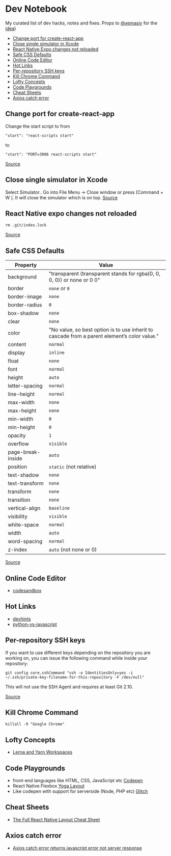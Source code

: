 # Dev Notebook

My curated list of dev hacks, notes and fixes.
Props to [@xemasiv](https://github.com/xemasiv) for the [idea](https://github.com/xemasiv/my-dev-fixes))

* [Change port for create-react-app](#change-port-for-create-react-app)
* [Close single simulator in Xcode](#close-single-simulator-in-xcode)
* [React Native Expo changes not reloaded](#react-native-expo-changes-not-reloaded)
* [Safe CSS Defaults](#safe-css-defaults)
* [Online Code Editor](#online-code-editor)
* [Hot Links](#hot-links)
* [Per-repository SSH keys](#per-repository-ssh-keys)
* [Kill Chrome Command](#kill-chrome-command)
* [Lofty Concepts](#lofty-concepts)
* [Code Playgrounds](#code-playgrounds)
* [Cheat Sheets](#cheat-sheets)
* [Axios catch error](#axios-catch-error)


## Change port for create-react-app
Change the start script to from 
```
"start": "react-scripts start"
```
to
```
"start": "PORT=3006 react-scripts start"
```
[Source](https://stackoverflow.com/questions/40714583/how-to-specify-a-port-to-run-a-create-react-app-based-project)

## Close single simulator in Xcode

Select Simulator.. Go into File Menu -> Close window or press [Command + W ]. It will close the simulator which is on top.
[Source](https://stackoverflow.com/questions/45165635/how-to-quit-or-close-single-simulator-from-opened-multiple-simulator-in-xcode-9)

## React Native expo changes not reloaded

```
rm .git/index.lock
```
[Source](https://github.com/facebook/react-native/issues/4357#issuecomment-394448806)

## Safe CSS Defaults

| Property          | Value                                                                                        | 
|-------------------|----------------------------------------------------------------------------------------------| 
| background        | "transparent (transparent stands for rgba(0, 0, 0, 0)) or none or 0 0"                       | 
| border            | `none` or `0`                                                                                | 
| border-image      | `none`                                                                                       | 
| border-radius     | `0`                                                                                          | 
| box-shadow        | `none`                                                                                       | 
| clear             | `none`                                                                                       | 
| color             | "No value, so best option is to use inherit to cascade from a parent element’s color value." | 
| content           | `normal`                                                                                     | 
| display           | `inline`                                                                                       | 
| float             | `none`                                                                                         | 
| font              | `normal`                                                                                       | 
| height            | `auto`                                                                                         | 
| letter-spacing    | `normal`                                                                                       | 
| line-height       | `normal`                                                                                       | 
| max-width         | `none`                                                                                         | 
| max-height        | `none`                                                                                         | 
| min-width         | `0`                                                                                            | 
| min-height        | `0`                                                                                            | 
| opacity           | `1`                                                                                            | 
| overflow          | `visible`                                                                                      | 
| page-break-inside | `auto`                                                                                         | 
| position          | `static` (not relative)                                                                        | 
| text-shadow       | `none`                                                                                         | 
| text-transform    | `none`                                                                                         | 
| transform         | `none`                                                                                         | 
| transition        | `none`                                                                                         | 
| vertical-align    | `baseline`                                                                                     | 
| visibility        | `visible`                                                                                      | 
| white-space       | `normal`                                                                                       | 
| width             | `auto`                                                                                         | 
| word-spacing      | `normal`                                                                                       | 
| z-index           | `auto` (not none or 0)                                                                         | 

[Source](http://nimbupani.com/safe-css-defaults.html)

## Online Code Editor
* [codesandbox](https://codesandbox.io/)

## Hot Links
* [devhints](https://devhints.io/)
* [python-vs-javascript](https://sayazamurai.github.io/python-vs-javascript/)

## Per-repository SSH keys
If you want to use different keys depending on the repository you are working on, you can issue the following command while inside your repository:

```
git config core.sshCommand "ssh -o IdentitiesOnly=yes -i ~/.ssh/private-key-filename-for-this-repository -F /dev/null"
```

This will not use the SSH Agent and requires at least Git 2.10.

[Source](https://docs.gitlab.com/ee/ssh/#per-repository-ssh-keys)


## Kill Chrome Command
```
killall -9 "Google Chrome"
```

## Lofty Concepts
* [Lerna and Yarn Workspaces](https://medium.com/@NareshBhatia/sharing-ui-components-with-lerna-and-yarn-workspaces-be1ebca06efe)


## Code Playgrounds
* front-end languages like HTML, CSS, JavaScript etc [Codepen](https://codepen.io/)
* React Native Flexbox [Yoga Layout](https://yogalayout.com/playground)
* Like codepen with support for serverside (Node, PHP etc) [Glitch](https://glitch.com/edit/#!/clever-albacore)


## Cheat Sheets
* [The Full React Native Layout Cheat Sheet](https://medium.com/@drorbiran/the-full-react-native-layout-cheat-sheet-a4147802405c/)


## Axios catch error
* [Axios catch error returns javascript error not server response](https://github.com/axios/axios/issues/960#issuecomment-398269712/)
